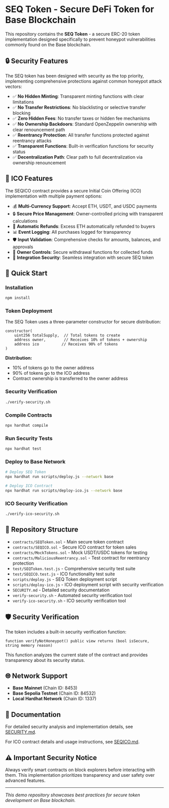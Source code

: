 # SEQ Token - Secure DeFi Token for Base Blockchain

This repository contains the **SEQ Token** - a secure ERC-20 token implementation designed specifically to prevent honeypot vulnerabilities commonly found on the Base blockchain.

## 🔒 Security Features

The SEQ token has been designed with security as the top priority, implementing comprehensive protections against common honeypot attack vectors:

- ✅ **No Hidden Minting**: Transparent minting functions with clear limitations
- ✅ **No Transfer Restrictions**: No blacklisting or selective transfer blocking
- ✅ **Zero Hidden Fees**: No transfer taxes or hidden fee mechanisms
- ✅ **No Ownership Backdoors**: Standard OpenZeppelin ownership with clear renouncement path
- ✅ **Reentrancy Protection**: All transfer functions protected against reentrancy attacks
- ✅ **Transparent Functions**: Built-in verification functions for security status
- ✅ **Decentralization Path**: Clear path to full decentralization via ownership renouncement

## 🚀 ICO Features

The SEQICO contract provides a secure Initial Coin Offering (ICO) implementation with multiple payment options:

- 💰 **Multi-Currency Support**: Accept ETH, USDT, and USDC payments
- 🔒 **Secure Price Management**: Owner-controlled pricing with transparent calculations
- 💸 **Automatic Refunds**: Excess ETH automatically refunded to buyers
- 📊 **Event Logging**: All purchases logged for transparency
- 🛡️ **Input Validation**: Comprehensive checks for amounts, balances, and approvals
- 👥 **Owner Controls**: Secure withdrawal functions for collected funds
- 🔐 **Integration Security**: Seamless integration with secure SEQ token

## 🚀 Quick Start

### Installation
```bash
npm install
```

### Token Deployment
The SEQ Token uses a three-parameter constructor for secure distribution:

```solidity
constructor(
    uint256 totalSupply,  // Total tokens to create
    address owner,        // Receives 10% of tokens + ownership
    address ico          // Receives 90% of tokens
)
```

**Distribution:**
- 10% of tokens go to the owner address
- 90% of tokens go to the ICO address
- Contract ownership is transferred to the owner address

### Security Verification
```bash
./verify-security.sh
```

### Compile Contracts
```bash
npx hardhat compile
```

### Run Security Tests
```bash
npx hardhat test
```

### Deploy to Base Network
```bash
# Deploy SEQ Token
npx hardhat run scripts/deploy.js --network base

# Deploy ICO Contract
npx hardhat run scripts/deploy-ico.js --network base
```

### ICO Security Verification
```bash
./verify-ico-security.sh
```

## 📁 Repository Structure

- `contracts/SEQToken.sol` - Main secure token contract
- `contracts/SEQICO.sol` - Secure ICO contract for token sales
- `contracts/MockTokens.sol` - Mock USDT/USDC tokens for testing
- `contracts/MaliciousReentrancy.sol` - Test contract for reentrancy protection
- `test/SEQToken.test.js` - Comprehensive security test suite
- `test/SEQICO.test.js` - ICO functionality test suite
- `scripts/deploy.js` - SEQ Token deployment script
- `scripts/deploy-ico.js` - ICO deployment script with security verification
- `SECURITY.md` - Detailed security documentation
- `verify-security.sh` - Automated security verification tool
- `verify-ico-security.sh` - ICO security verification tool

## 🛡️ Security Verification

The token includes a built-in security verification function:

```solidity
function verifyNotHoneypot() public view returns (bool isSecure, string memory reason)
```

This function analyzes the current state of the contract and provides transparency about its security status.

## 🌐 Network Support

- **Base Mainnet** (Chain ID: 8453)
- **Base Sepolia Testnet** (Chain ID: 84532)
- **Local Hardhat Network** (Chain ID: 1337)

## 📖 Documentation

For detailed security analysis and implementation details, see [SECURITY.md](SECURITY.md).

For ICO contract details and usage instructions, see [SEQICO.md](SEQICO.md).

## ⚠️ Important Security Notice

Always verify smart contracts on block explorers before interacting with them. This implementation prioritizes transparency and user safety over advanced features.

---

*This demo repository showcases best practices for secure token development on Base blockchain.*